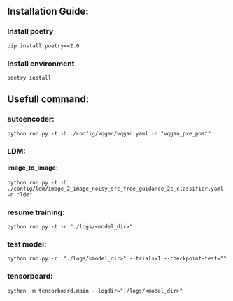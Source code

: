 ## Installation Guide:

### Install poetry
```shell
pip install poetry==2.0
```

### Install environment
```shell
poetry install
```

## Usefull command:
### autoencoder:
```shell
python run.py -t -b ./config/vqgan/vqgan.yaml -n "vqgan_pre_post"
```
### LDM:
#### image_to_image:
```shell
python run.py -t -b ./config/ldm/image_2_image_noisy_src_free_guidance_2c_classifier.yaml -n "ldm"
```

### resume training:
```shell
python run.py -t -r "./logs/<model_dir>"
```

### test model:
```shell
python run.py -r  "./logs/<model_dir>" --trials=1 --checkpoint-test=""
```

### tensorboard:
```shell
python -m tensorboard.main --logdir="./logs/<model_dir>"
```

